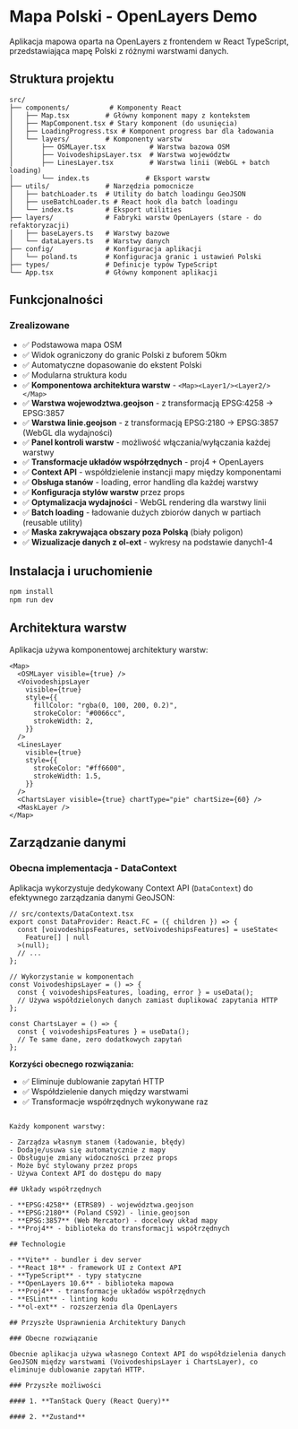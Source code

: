 # Mapa Polski - OpenLayers Demo

Aplikacja mapowa oparta na OpenLayers z frontendem w React TypeScript, przedstawiająca mapę Polski z różnymi warstwami danych.

## Struktura projektu

```
src/
├── components/          # Komponenty React
│   ├── Map.tsx         # Główny komponent mapy z kontekstem
│   ├── MapComponent.tsx # Stary komponent (do usunięcia)
│   ├── LoadingProgress.tsx # Komponent progress bar dla ładowania
│   └── layers/         # Komponenty warstw
│       ├── OSMLayer.tsx           # Warstwa bazowa OSM
│       ├── VoivodeshipsLayer.tsx  # Warstwa województw
│       ├── LinesLayer.tsx         # Warstwa linii (WebGL + batch loading)
│       └── index.ts              # Eksport warstw
├── utils/              # Narzędzia pomocnicze
│   ├── batchLoader.ts  # Utility do batch loadingu GeoJSON
│   ├── useBatchLoader.ts # React hook dla batch loadingu
│   └── index.ts        # Eksport utilities
├── layers/             # Fabryki warstw OpenLayers (stare - do refaktoryzacji)
│   ├── baseLayers.ts   # Warstwy bazowe
│   └── dataLayers.ts   # Warstwy danych
├── config/             # Konfiguracja aplikacji
│   └── poland.ts       # Konfiguracja granic i ustawień Polski
├── types/              # Definicje typów TypeScript
└── App.tsx             # Główny komponent aplikacji
```

## Funkcjonalności

### Zrealizowane

- ✅ Podstawowa mapa OSM
- ✅ Widok ograniczony do granic Polski z buforem 50km
- ✅ Automatyczne dopasowanie do ekstent Polski
- ✅ Modularna struktura kodu
- ✅ **Komponentowa architektura warstw** - `<Map><Layer1/><Layer2/></Map>`
- ✅ **Warstwa wojewodztwa.geojson** - z transformacją EPSG:4258 → EPSG:3857
- ✅ **Warstwa linie.geojson** - z transformacją EPSG:2180 → EPSG:3857 (WebGL dla wydajności)
- ✅ **Panel kontroli warstw** - możliwość włączania/wyłączania każdej warstwy
- ✅ **Transformacje układów współrzędnych** - proj4 + OpenLayers
- ✅ **Context API** - współdzielenie instancji mapy między komponentami
- ✅ **Obsługa stanów** - loading, error handling dla każdej warstwy
- ✅ **Konfiguracja stylów warstw** przez props
- ✅ **Optymalizacja wydajności** - WebGL rendering dla warstwy linii
- ✅ **Batch loading** - ładowanie dużych zbiorów danych w partiach (reusable utility)
- ✅ **Maska zakrywająca obszary poza Polską** (biały poligon)
- ✅ **Wizualizacje danych z ol-ext** - wykresy na podstawie danych1-4

## Instalacja i uruchomienie

```bash
npm install
npm run dev
```

## Architektura warstw

Aplikacja używa komponentowej architektury warstw:

```tsx
<Map>
  <OSMLayer visible={true} />
  <VoivodeshipsLayer
    visible={true}
    style={{
      fillColor: "rgba(0, 100, 200, 0.2)",
      strokeColor: "#0066cc",
      strokeWidth: 2,
    }}
  />
  <LinesLayer
    visible={true}
    style={{
      strokeColor: "#ff6600",
      strokeWidth: 1.5,
    }}
  />
  <ChartsLayer visible={true} chartType="pie" chartSize={60} />
  <MaskLayer />
</Map>
```

## Zarządzanie danymi

### Obecna implementacja - DataContext

Aplikacja wykorzystuje dedykowany Context API (`DataContext`) do efektywnego zarządzania danymi GeoJSON:

```tsx
// src/contexts/DataContext.tsx
export const DataProvider: React.FC = ({ children }) => {
  const [voivodeshipsFeatures, setVoivodeshipsFeatures] = useState<
    Feature[] | null
  >(null);
  // ...
};

// Wykorzystanie w komponentach
const VoivodeshipsLayer = () => {
  const { voivodeshipsFeatures, loading, error } = useData();
  // Używa współdzielonych danych zamiast duplikować zapytania HTTP
};

const ChartsLayer = () => {
  const { voivodeshipsFeatures } = useData();
  // Te same dane, zero dodatkowych zapytań
};
```

**Korzyści obecnego rozwiązania:**

- ✅ Eliminuje dublowanie zapytań HTTP
- ✅ Współdzielenie danych między warstwami
- ✅ Transformacje współrzędnych wykonywane raz

```

Każdy komponent warstwy:

- Zarządza własnym stanem (ładowanie, błędy)
- Dodaje/usuwa się automatycznie z mapy
- Obsługuje zmiany widoczności przez props
- Może być stylowany przez props
- Używa Context API do dostępu do mapy

## Układy współrzędnych

- **EPSG:4258** (ETRS89) - województwa.geojson
- **EPSG:2180** (Poland CS92) - linie.geojson
- **EPSG:3857** (Web Mercator) - docelowy układ mapy
- **Proj4** - biblioteka do transformacji współrzędnych

## Technologie

- **Vite** - bundler i dev server
- **React 18** - framework UI z Context API
- **TypeScript** - typy statyczne
- **OpenLayers 10.6** - biblioteka mapowa
- **Proj4** - transformacje układów współrzędnych
- **ESLint** - linting kodu
- **ol-ext** - rozszerzenia dla OpenLayers

## Przyszłe Usprawnienia Architektury Danych

### Obecne rozwiązanie

Obecnie aplikacja używa własnego Context API do współdzielenia danych GeoJSON między warstwami (VoivodeshipsLayer i ChartsLayer), co eliminuje dublowanie zapytań HTTP.

### Przyszłe możliwości

#### 1. **TanStack Query (React Query)**

#### 2. **Zustand**
```
